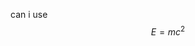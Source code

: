 <!-- # hi, this is a test
## this is a secondary header
```python
this is a python code
```

[and this is a hyperlink](https://xoy.one)

**bold**,*italic*, and ***both***! -->

can i use 
$$E=mc^2$$